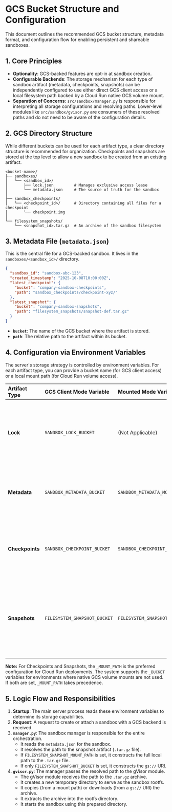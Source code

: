 # GCS Bucket Structure and Configuration

This document outlines the recommended GCS bucket structure, metadata format, and configuration flow for enabling persistent and shareable sandboxes.

## 1. Core Principles

- **Optionality**: GCS-backed features are opt-in at sandbox creation.
- **Configurable Backends**: The storage mechanism for each type of sandbox artifact (metadata, checkpoints, snapshots) can be independently configured to use either direct GCS client access or a local filesystem path backed by a Cloud Run native GCS volume mount.
- **Separation of Concerns**: `src/sandbox/manager.py` is responsible for interpreting all storage configurations and resolving paths. Lower-level modules like `src/sandbox/gvisor.py` are consumers of these resolved paths and do not need to be aware of the configuration details.

## 2. GCS Directory Structure

While different buckets can be used for each artifact type, a clear directory structure is recommended for organization. Checkpoints and snapshots are stored at the top level to allow a new sandbox to be created from an existing artifact.

```
<bucket-name>/
├── sandboxes/
│   └── <sandbox_id>/
│       ├── lock.json         # Manages exclusive access lease
│       └── metadata.json     # The source of truth for the sandbox
│
├── sandbox_checkpoints/
│   └── <checkpoint_id>/      # Directory containing all files for a checkpoint
│       └── checkpoint.img
│
└── filesystem_snapshots/
    └── <snapshot_id>.tar.gz  # An archive of the sandbox filesystem
```

## 3. Metadata File (`metadata.json`)

This is the central file for a GCS-backed sandbox. It lives in the `sandboxes/<sandbox_id>/` directory.

```json
{
  "sandbox_id": "sandbox-abc-123",
  "created_timestamp": "2025-10-08T10:00:00Z",
  "latest_checkpoint": {
    "bucket": "company-sandbox-checkpoints",
    "path": "sandbox_checkpoints/checkpoint-xyz/"
  },
  "latest_snapshot": {
    "bucket": "company-sandbox-snapshots",
    "path": "filesystem_snapshots/snapshot-def.tar.gz"
  }
}
```

- **`bucket`**: The name of the GCS bucket where the artifact is stored.
- **`path`**: The relative path to the artifact within its bucket.

## 4. Configuration via Environment Variables

The server's storage strategy is controlled by environment variables. For each artifact type, you can provide a bucket name (for GCS client access) or a local mount path (for Cloud Run volume access).

| Artifact Type | GCS Client Mode Variable | Mounted Mode Variable | Recommended Mode | Description |
| :--- | :--- | :--- | :--- | :--- |
| **Lock** | `SANDBOX_LOCK_BUCKET` | (Not Applicable) | **GCS Client (Mandatory)** | Defines location for `lock.json`. **Must** use the GCS client to leverage atomic conditional writes for safe locking. |
| **Metadata** | `SANDBOX_METADATA_BUCKET` | `SANDBOX_METADATA_MOUNT_PATH` | **GCS Client** | Defines location for `metadata.json`. GCS client is strongly recommended for consistency. |
| **Checkpoints** | `SANDBOX_CHECKPOINT_BUCKET` | `SANDBOX_CHECKPOINT_MOUNT_PATH` | **Mounted** | Defines location for memory checkpoints. Mounted is recommended on Cloud Run. GCS Client is a fallback. |
| **Snapshots** | `FILESYSTEM_SNAPSHOT_BUCKET` | `FILESYSTEM_SNAPSHOT_MOUNT_PATH` | **Mounted** | Defines location for filesystem snapshots. Mounted is highly recommended on Cloud Run for performance. GCS Client is a fallback. |

**Note:** For Checkpoints and Snapshots, the `_MOUNT_PATH` is the preferred configuration for Cloud Run deployments. The system supports the `_BUCKET` variables for environments where native GCS volume mounts are not used. If both are set, `_MOUNT_PATH` takes precedence.

## 5. Logic Flow and Responsibilities

1.  **Startup**: The main server process reads these environment variables to determine its storage capabilities.
2.  **Request**: A request to create or attach a sandbox with a GCS backend is received.
3.  **`manager.py`**: The sandbox manager is responsible for the entire orchestration.
    - It reads the `metadata.json` for the sandbox.
    - It resolves the path to the snapshot artifact (`.tar.gz` file).
    - If `FILESYSTEM_SNAPSHOT_MOUNT_PATH` is set, it constructs the full local path to the `.tar.gz` file.
    - If only `FILESYSTEM_SNAPSHOT_BUCKET` is set, it constructs the `gs://` URI.
4.  **`gvisor.py`**: The manager passes the resolved path to the gVisor module.
    - The gVisor module receives the path to the `.tar.gz` archive.
    - It creates a new temporary directory to serve as the sandbox rootfs.
    - It copies (from a mount path) or downloads (from a `gs://` URI) the archive.
    - It extracts the archive into the rootfs directory.
    - It starts the sandbox using this prepared directory.
